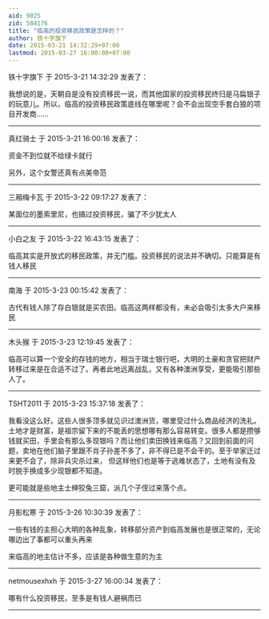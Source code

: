 ```yaml
---
aid: 9025
zid: 584176
title: "临高的投资移民政策是怎样的？"
author: 铁十字旗下
date: 2015-03-21 14:32:29+07:00
lastmod: 2015-03-27 16:00:00+07:00
---
```


铁十字旗下 于 2015-3-21 14:32:29 发表了：

我想说的是，天朝自是没有投资移民一说，而其他国家的投资移民终归是马扁银子的玩意儿。所以，临高的投资移民政策底线在哪里呢？会不会出现空手套白狼的项目开发商……

---

真红骑士 于 2015-3-21 16:00:16 发表了：

资金不到位就不给绿卡就行

另外，这个女警还真有点美帝范

---

三厢梅卡瓦 于 2015-3-22 09:17:27 发表了：

某面位的墨索里尼，也搞过投资移民，骗了不少犹太人

---

小白之友 于 2015-3-22 16:43:15 发表了：

临高其实是开放式的移民政策，并无门槛。投资移民的说法并不确切。只能算是有钱人移民

---

南海 于 2015-3-23 00:15:42 发表了：

古代有钱人除了存白银就是买农田。临高这两样都没有，未必会吸引太多大户来移民

---

木头猴 于 2015-3-23 12:19:45 发表了：

临高可以算一个安全的存钱的地方，相当于瑞士银行吧，大明的土豪和贪官把财产转移过来是在合适不过了。再者此地远离战乱，又有各种澳洲享受，更能吸引那些人了。

---

TSHT2011 于 2015-3-23 15:37:18 发表了：

我看没这么好。这些人很多顶多就见识过澳洲货，哪里受过什么商品经济的洗礼。土地才是财富，是祖宗留下来的不能丢的思想哪有那么容易转变。很多人都是攒够钱就买田，手里会有那么多现银吗？而让他们卖田换钱来临高？又回到前面的问题，卖地在他们脑子里跟不肖子孙差不多了，非不得已是不会干的。至于举家迁过来更不会了，除非兵灾杀过来， 但这样他们也是等于逃难状态了，土地有没有及时脱手换成多少现银都不知道。

更可能就是些地主士绅狡兔三窟，派几个子侄过来落个点。

---

月影松寒 于 2015-3-26 10:30:39 发表了：

一些有钱的主担心大明的各种乱象，转移部分资产到临高发展也是很正常的，无论哪边出了事都可以重头再来

来临高的地主估计不多，应该是各种做生意的为主

---

netmousexhxh 于 2015-3-27 16:00:34 发表了：

哪有什么投资移民，至多是有钱人避祸而已

---

